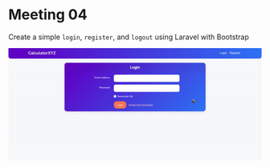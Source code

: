 # Meeting 04

Create a simple `login`, `register`, and `logout` using Laravel with Bootstrap

![gif](./test.gif)